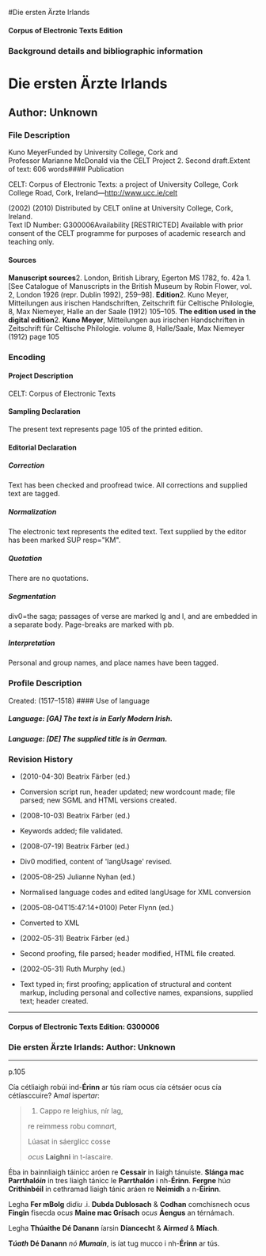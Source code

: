 

#Die ersten Ärzte Irlands


<!-- // 
 function footNote(link) {
 openpopup = window.open(link,"openpopup","width=512,height=128,left=256,top=256,resizable=no,scrollbars=1,menubar=1,statusbar=0,toolbar=0");
}
// -->



#### Corpus of Electronic Texts Edition


### Background details and bibliographic information


Die ersten Ärzte Irlands
========================


Author: Unknown
---------------


### File Description

Kuno MeyerFunded by University College, Cork and  
Professor Marianne McDonald via the CELT Project 2. Second draft.Extent of text: 606 words#### Publication


CELT: Corpus of Electronic Texts: a project of University College, Cork  
College Road, Cork, Ireland—http://www.ucc.ie/celt

 (2002) (2010) Distributed by CELT online at University College, Cork, Ireland.  
Text ID Number: G300006Availability [RESTRICTED] 
Available with prior consent of the CELT programme for purposes of academic research and teaching only.


#### Sources


**Manuscript sources**2. London, British Library, Egerton MS 1782, fo. 42a 1. [See Catalogue of Manuscripts in the British Museum by Robin Flower, vol. 2, London 1926 (repr. Dublin 1992), 259–98].
**Edition**2. Kuno Meyer, Mitteilungen aus irischen Handschriften, Zeitschrift für Celtische Philologie, 8, Max Niemeyer, Halle an der Saale (1912) 105–105.
**The edition used in the digital edition**2. **Kuno Meyer**, Mitteilungen aus irischen Handschriften in Zeitschrift für Celtische Philologie. volume 8, Halle/Saale, Max Niemeyer (1912) page 105

### Encoding


#### Project Description


CELT: Corpus of Electronic Texts


#### Sampling Declaration


The present text represents page 105 of the printed edition.


#### Editorial Declaration


##### Correction


Text has been checked and proofread twice. All corrections and supplied text are tagged.


##### Normalization


The electronic text represents the edited text. Text supplied by the editor has been marked SUP resp="KM".


##### Quotation


There are no quotations.


##### Segmentation


div0=the saga; passages of verse are marked lg and l, and are embedded in a separate body. Page-breaks are marked with pb.


##### Interpretation


Personal and group names, and place names have been tagged.


### Profile Description


Created: 
 (1517–1518) #### Use of language


##### Language: [GA] The text is in Early Modern Irish.


##### Language: [DE] The supplied title is in German.


### Revision History


* (2010-04-30) Beatrix Färber (ed.)

* Conversion script run, header updated; new wordcount made; file parsed; new SGML and HTML versions created.
* (2008-10-03) Beatrix Färber (ed.)

* Keywords added; file validated.
* (2008-07-19) Beatrix Färber (ed.)

* Div0 modified, content of 'langUsage' revised.
* (2005-08-25) Julianne Nyhan (ed.)

* Normalised language codes and edited langUsage for XML conversion
* (2005-08-04T15:47:14+0100) Peter Flynn (ed.)

* Converted to XML
* (2002-05-31) Beatrix Färber (ed.)

* Second proofing, file parsed; header modified, HTML file created.
* (2002-05-31) Ruth Murphy (ed.)

* Text typed in; first proofing; application of structural and content markup, including personal and collective names, expansions, supplied text; header created.




---


#### Corpus of Electronic Texts Edition: G300006


### Die ersten Ärzte Irlands: Author: Unknown




---

p.105


Cía cétliaigh robúi ind-**Érinn** ar tús ríam ocus cía cétsáer ocus cía cétíasccuire? Am*al* isp*er*t*ar*:




> 1. Cappo re leighius, nír lag,
>   
> re reimmess robu comn*ar*t,
>   
> Lúasat in sáerglicc cosse
>   
> *ocus* **Laighni** in t-íascaire.
> 




Éba in bainnliaigh táinicc aróen re **Cessair** in liaigh tánuiste. **Slánga mac Parrt*h*al*óin*** in tres liaigh tánicc le **Parrt*h*al*ón*** i nh-**Érinn**. **Fergne** hú*a* **Crithinbéil** in cethramad liaigh tánic aráen re **Neimidh** a n-**Éirinn**.


Legha **Fer mBolg** di*diu* .i. **Dubda Dublosach** & **Codhan** comchísnech ocus **Fingin** fisecda oc*us* **Maine mac Grísach** oc*us* **Áengus** an térnámach.


Legha **Thúaithe Dé Danann** íarsin **Díancecht** & **Airm*ed*** & **Míach**.


**T*úath* Dé Danann** *nó **Mumain***, is íat tug mucco i nh-**Érinn** ar tús.












